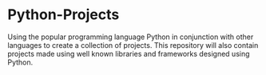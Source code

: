 # Python-Projects
Using the popular programming language Python in conjunction with other languages to create a collection of projects. This repository will also contain projects made using well known libraries and frameworks designed using Python.
